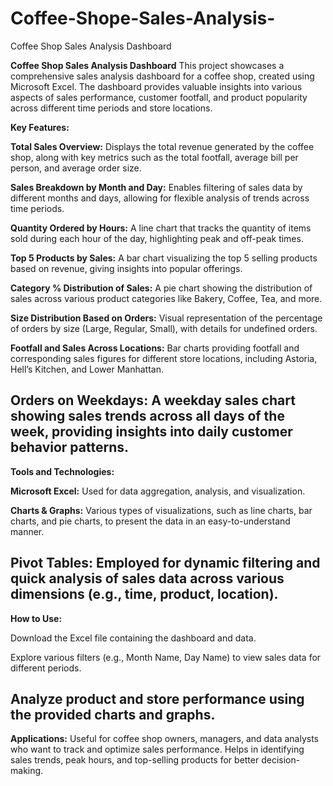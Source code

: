 # Coffee-Shope-Sales-Analysis-
Coffee Shop Sales Analysis Dashboard

**Coffee Shop Sales Analysis Dashboard**
This project showcases a comprehensive sales analysis dashboard for a coffee shop, created using Microsoft Excel. The dashboard provides valuable insights into various aspects of sales performance, customer footfall, and product popularity across different time periods and store locations.

**Key Features:**

**Total Sales Overview:** Displays the total revenue generated by the coffee shop, along with key metrics such as the total footfall, average bill per person, and average order size.

**Sales Breakdown by Month and Day:** Enables filtering of sales data by different months and days, allowing for flexible analysis of trends across time periods.

**Quantity Ordered by Hours:** A line chart that tracks the quantity of items sold during each hour of the day, highlighting peak and off-peak times.

**Top 5 Products by Sales:** A bar chart visualizing the top 5 selling products based on revenue, giving insights into popular offerings.

**Category % Distribution of Sales:** A pie chart showing the distribution of sales across various product categories like Bakery, Coffee, Tea, and more.

**Size Distribution Based on Orders:** Visual representation of the percentage of orders by size (Large, Regular, Small), with details for undefined orders.

**Footfall and Sales Across Locations:** Bar charts providing footfall and corresponding sales figures for different store locations, including Astoria, Hell’s Kitchen, and Lower Manhattan.

**Orders on Weekdays**: A weekday sales chart showing sales trends across all days of the week, providing insights into daily customer behavior patterns.
---------------------------------------------------------------------------------------------------------------------------------------------------------------------

**Tools and Technologies:**



**Microsoft Excel:** Used for data aggregation, analysis, and visualization.

**Charts & Graphs:** Various types of visualizations, such as line charts, bar charts, and pie charts, to present the data in an easy-to-understand manner.

**Pivot Tables:** Employed for dynamic filtering and quick analysis of sales data across various dimensions (e.g., time, product, location).
-------------------------------------------------------------------------------------------------------------------------------------------------------------------------

**How to Use:**

Download the Excel file containing the dashboard and data.

Explore various filters (e.g., Month Name, Day Name) to view sales data for different periods.

Analyze product and store performance using the provided charts and graphs.
-----------------------------------------------------------------------------------------------------------------------------------------------------------------------------

**Applications:**
Useful for coffee shop owners, managers, and data analysts who want to track and optimize sales performance.
Helps in identifying sales trends, peak hours, and top-selling products for better decision-making.
